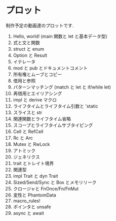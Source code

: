 # プロット

制作予定の動画達のプロットです.

1. Hello, world! (main 関数と let と基本データ型)
2. 式と文と関数
3. struct と enum
4. Option と Result
5. イテレータ
6. mod と pub とドキュメントコメント
7. 所有権とムーブとコピー
8. 借用と参照
9. パターンマッチング (match と let と if/while let)
10. 再借用とエイリアシング
11. impl と derive マクロ
12. ライフタイムとライフタイム引数と 'static
13. スライスと str
14. 関連関数とライフタイム省略
15. スコープとライフタイムサブタイピング
16. Cell と RefCell
17. Rc と Arc
18. Mutex と RwLock
19. アトミック
20. ジェネリクス
21. trait とトレイト境界
22. 関連型
23. impl Trait と dyn Trait
24. Sized/Send/Sync と Box とメモリリーク
25. クロージャと FnOnce/Fn/FnMut
26. 変性と PhantomData
27. macro_rules!
28. ポインタと unsafe
29. async と await
